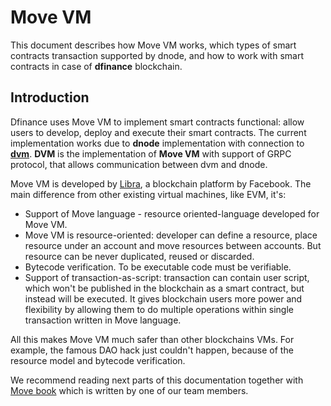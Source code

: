 # Move VM

This document describes how Move VM works, which types of smart contracts transaction supported by dnode, and how to work with smart contracts in case of **dfinance** blockchain.

## Introduction

Dfinance uses Move VM to implement smart contracts functional: allow users to develop, deploy and execute their smart contracts. The current implementation works due to **dnode** implementation with connection to [**dvm**](https://github.com/dfinance/dvm). **DVM** is the implementation of **Move VM** with support of GRPC protocol, that allows communication between dvm and dnode.

Move VM is developed by [Libra](https://libra.org/), a blockchain platform by Facebook. The main difference from other existing virtual machines, like EVM, it's:

* Support of Move language - resource oriented-language developed for Move VM.
* Move VM is resource-oriented: developer can define a resource, place resource under an account and move resources between accounts. But resource can be never duplicated, reused or discarded.
* Bytecode verification. To be executable code must be verifiable.
* Support of transaction-as-script: transaction can contain user script, which won't be published in the blockchain as a smart contract, but instead will be executed. It gives blockchain users more power and flexibility by allowing them to do multiple operations within single transaction written in Move language.

All this makes Move VM much safer than other blockchains VMs. For example, the famous DAO hack just couldn't happen, because of the resource model and bytecode verification.

We recommend reading next parts of this documentation together with [Move book](move_book.md) which is written by one of our team members.

